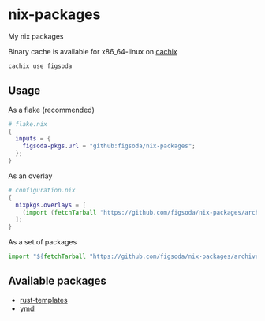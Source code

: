 # nix-packages

My nix packages

Binary cache is available for x86_64-linux on [cachix](https://app.cachix.org/cache/figsoda)

```sh
cachix use figsoda
```


## Usage

As a flake (recommended)

```nix
# flake.nix
{
  inputs = {
    figsoda-pkgs.url = "github:figsoda/nix-packages";
  };
}
```

As an overlay

```nix
# configuration.nix
{
  nixpkgs.overlays = [
    (import (fetchTarball "https://github.com/figsoda/nix-packages/archive/main.tar.gz"))
  ];
}
```

As a set of packages

```nix
import "${fetchTarball "https://github.com/figsoda/nix-packages/archive/main.tar.gz"}/packages.nix"
```


## Available packages

- [rust-templates](https://github.com/figsoda/rust-templates)
- [ymdl](https://github.com/figsoda/ymdl)
